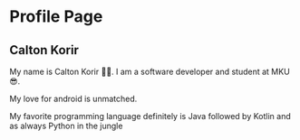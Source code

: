 # Profile Page

## Calton Korir

My name is Calton Korir 👯‍♂️. I am a software developer and student at MKU 😎.

My love for android is unmatched.

My favorite programming language definitely is Java followed by Kotlin and as always Python in the jungle
